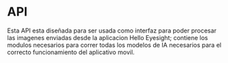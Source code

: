 # API
Esta API esta diseñada para ser usada como interfaz para poder procesar las imagenes enviadas desde la aplicacion Hello Eyesight; contiene los modulos necesarios para correr todas los modelos de IA necesarios para el correcto funcionamiento del aplicativo movil. 
